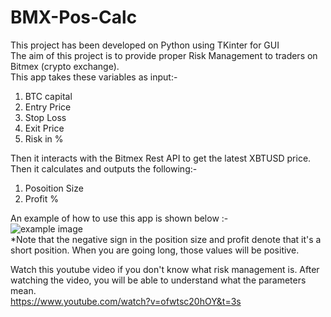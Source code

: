 # BMX-Pos-Calc   
This project has been developed on Python using TKinter for GUI   
The aim of this project is to provide proper Risk Management to traders on Bitmex (crypto exchange).  
This app takes these variables as input:-   
1. BTC capital  
2. Entry Price  
3. Stop Loss  
4. Exit Price  
5. Risk in %  
  
Then it interacts with the Bitmex Rest API to get the latest XBTUSD price. Then it calculates and outputs the following:-   
1. Posoition Size   
2. Profit %   
 
An example of how to use this app is shown below :-   
![example image](https://github.com/ghazni101/BMX-Pos-Calc-Python-based/blob/master/example.jpg)   
*Note that the negative sign in the position size and profit denote that it's a short position. When you are going long, those values will be positive.
 
Watch this youtube video if you don't know what risk management is. After watching the video, you will be able to understand what the parameters mean.  
https://www.youtube.com/watch?v=ofwtsc20hOY&t=3s  
